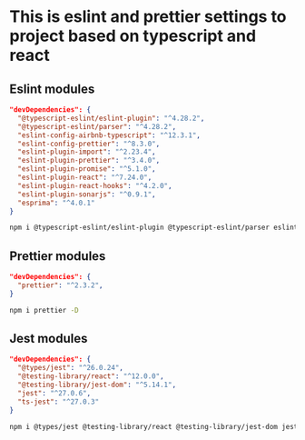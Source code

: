# This is eslint and prettier settings to project based on typescript and react

## Eslint modules

```json
"devDependencies": {
  "@typescript-eslint/eslint-plugin": "^4.28.2",
  "@typescript-eslint/parser": "^4.28.2",
  "eslint-config-airbnb-typescript": "^12.3.1",
  "eslint-config-prettier": "^8.3.0",
  "eslint-plugin-import": "^2.23.4",
  "eslint-plugin-prettier": "^3.4.0",
  "eslint-plugin-promise": "^5.1.0",
  "eslint-plugin-react": "^7.24.0",
  "eslint-plugin-react-hooks": "^4.2.0",
  "eslint-plugin-sonarjs": "^0.9.1",
  "esprima": "^4.0.1"
}
```

```sh
npm i @typescript-eslint/eslint-plugin @typescript-eslint/parser eslint-config-airbnb-typescript eslint-config-prettier eslint-plugin-import eslint-plugin-prettier eslint-plugin-promise eslint-plugin-react eslint-plugin-react-hooks eslint-plugin-sonarjs esprima -D
```

## Prettier modules

```json
"devDependencies": {
  "prettier": "^2.3.2",
}
```

```sh
npm i prettier -D
```

## Jest modules

```json
"devDependencies": {
  "@types/jest": "^26.0.24",
  "@testing-library/react": "^12.0.0",
  "@testing-library/jest-dom": "^5.14.1",
  "jest": "^27.0.6",
  "ts-jest": "^27.0.3"
}
```
  
```sh
npm i @types/jest @testing-library/react @testing-library/jest-dom jest ts-jest -D
```
